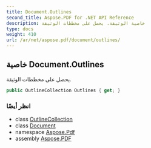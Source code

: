```yaml
---
title: Document.Outlines
second_title: Aspose.PDF for .NET API Reference
description: خاصية الوثيقة. يحصل على مخططات الوثيقة
type: docs
weight: 410
url: /ar/net/aspose.pdf/document/outlines/
---
```

## خاصية Document.Outlines

يحصل على مخططات الوثيقة.

```csharp
public OutlineCollection Outlines { get; }
```

### انظر أيضًا

* class [OutlineCollection](../../outlinecollection/)
* class [Document](../)
* namespace [Aspose.Pdf](../../../aspose.pdf/)
* assembly [Aspose.PDF](../../../)